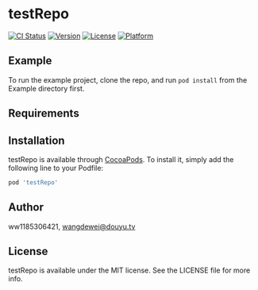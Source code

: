 # testRepo

[![CI Status](https://img.shields.io/travis/ww1185306421/testRepo.svg?style=flat)](https://travis-ci.org/ww1185306421/testRepo)
[![Version](https://img.shields.io/cocoapods/v/testRepo.svg?style=flat)](https://cocoapods.org/pods/testRepo)
[![License](https://img.shields.io/cocoapods/l/testRepo.svg?style=flat)](https://cocoapods.org/pods/testRepo)
[![Platform](https://img.shields.io/cocoapods/p/testRepo.svg?style=flat)](https://cocoapods.org/pods/testRepo)

## Example

To run the example project, clone the repo, and run `pod install` from the Example directory first.

## Requirements

## Installation

testRepo is available through [CocoaPods](https://cocoapods.org). To install
it, simply add the following line to your Podfile:

```ruby
pod 'testRepo'
```

## Author

ww1185306421, wangdewei@douyu.tv

## License

testRepo is available under the MIT license. See the LICENSE file for more info.
